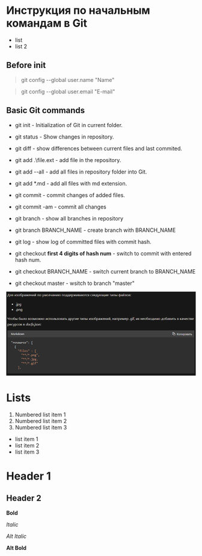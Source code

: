 # Инструкция по начальным командам в Git
* list
* list 2

## Before init

> git config --global user.name "Name"

> git config --global user.email "E-mail"


## Basic Git commands

* git init - Initialization of Git in current folder.

* git status - Show changes in repository.

* git diff - show differences between current files and last commited.

* git add .\file.ext - add file in the repository.

* git add --all - add all files in repository folder into Git.

* git add *.md - add all files with md extension.

* git commit - commit changes of added files.

* git commit -am - commit all changes

* git branch - show all branches in repository

* git branch BRANCH_NAME - create branch with BRANCH_NAME

* git log - show log of committed files with commit hash.

* git checkout **first 4 digits of hash num** - switch to commit with entered hash num.

* git checkout BRANCH_NAME - switch current branch to BRANCH_NAME

* git checkout master - wsitch to branch "master"

![Images types](SH01.png)

# Lists

1. Numbered list item 1
2. Numbered list item 2
3. Numbered list item 3

* list item 1
* list item 2
* list item 3
# Header 1
## Header 2
 __Bold__

 _Italic_

 *Alt Italic*

 **Alt Bold**
 
